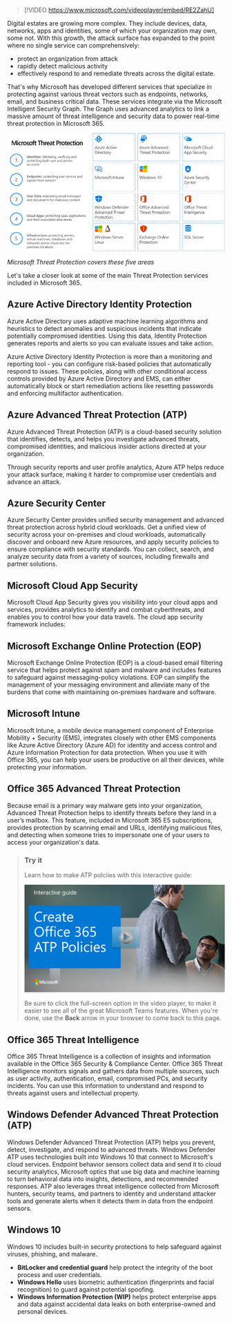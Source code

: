 
> [!VIDEO https://www.microsoft.com/videoplayer/embed/RE2ZahU]

Digital estates are growing more complex. They include devices, data, networks, apps and identities, some of which your organization may own, some not. With this growth, the attack surface has expanded to the point where no single service can comprehensively:

- protect an organization from attack
- rapidly detect malicious activity
- effectively respond to and remediate threats across the digital estate. 

That's why Microsoft has developed different services that specialize in protecting against various threat vectors such as endpoints, networks, email, and business critical data. These services integrate via the Microsoft Intelligent Security Graph. The Graph uses advanced analytics to link a massive amount of threat intelligence and security data to power real-time threat protection in Microsoft 365.



![Microsoft Threat Protection](../media/protection-services.png)

*Microsoft Threat Protection covers these five areas*

Let's take a closer look at some of the main Threat Protection services included in Microsoft 365.

## Azure Active Directory Identity Protection 
Azure Active Directory uses adaptive machine learning algorithms and heuristics to detect anomalies and suspicious incidents that indicate potentially compromised identities. Using this data, Identity Protection generates reports and alerts so you can evaluate issues and take action.

Azure Active Directory Identity Protection is more than a monitoring and reporting tool - you can configure risk-based policies that automatically respond to issues. These policies, along with other conditional access controls provided by Azure Active Directory and EMS, can either automatically block or start remediation actions like resetting passwords and enforcing multifactor authentication.

## Azure Advanced Threat Protection (ATP)
Azure Advanced Threat Protection (ATP) is a cloud-based security solution that identifies, detects, and helps you investigate advanced threats, compromised identities, and malicious insider actions directed at your organization. 

Through security reports and user profile analytics, Azure ATP helps reduce your attack surface, making it harder to compromise user credentials and advance an attack.

## Azure Security Center
Azure Security Center provides unified security management and advanced threat protection across hybrid cloud workloads. Get a unified view of security across your on-premises and cloud workloads, automatically discover and onboard new Azure resources, and apply security policies to ensure compliance with security standards. You can collect, search, and analyze security data from a variety of sources, including firewalls and partner solutions.

## Microsoft Cloud App Security
Microsoft Cloud App Security gives you visibility into your cloud apps and services, provides analytics to identify and combat cyberthreats, and enables you to control how your data travels. The cloud app security framework includes:

## Microsoft Exchange Online Protection (EOP)
Microsoft Exchange Online Protection (EOP) is a cloud-based email filtering service that helps protect against spam and malware and includes features to safeguard against messaging-policy violations. EOP can simplify the management of your messaging environment and alleviate many of the burdens that come with maintaining on-premises hardware and software.

## Microsoft Intune
Microsoft Intune, a mobile device management component of Enterprise Mobility + Security (EMS), integrates closely with other EMS components like Azure Active Directory (Azure AD) for identity and access control and Azure Information Protection for data protection. When you use it with Office 365, you can help your users be productive on all their devices, while protecting your information.

## Office 365 Advanced Threat Protection
Because email is a primary way malware gets into your organization, Advanced Threat Protection helps to identify threats before they land in a user’s mailbox. This feature, included in Microsoft 365 E5 subscriptions, provides protection by scanning email and URLs, identifying malicious files, and detecting when someone tries to impersonate one of your users to access your organization's data.

>### Try it ###
>Learn how to make ATP polciies with this interactive guide:
>
> <a href="https://mslearn.cloudguides.com/guides/Create%20Office%20365%20ATP%20policies">![Create Office 365 ATP Policies](../media/lab-atp.png)</a>  
>
>Be sure to click the full-screen option in the video player, to make it easier to see all of the great Microsoft Teams features. When you're done, use the **Back** arrow in your browser to come back to this page. 


## Office 365 Threat Intelligence
Office 365 Threat Intelligence is a collection of insights and information available in the Office 365 Security & Compliance Center. Office 365 Threat Intelligence monitors signals and gathers data from multiple sources, such as user activity, authentication, email, compromised PCs, and security incidents. You can use this information to understand and respond to threats against users and intellectual property.

## Windows Defender Advanced Threat Protection (ATP)
Windows Defender Advanced Threat Protection (ATP) helps you prevent, detect, investigate, and respond to advanced threats. Windows Defender ATP uses technologies built into Windows 10 that connect to Microsoft's cloud services. Endpoint behavior sensors collect data and send it to cloud security analytics, Microsoft optics that use big data and machine learning to turn behavioral data into insights, detections, and recommended responses. ATP also leverages threat intelligence collected from Microsoft hunters, security teams, and partners to identity and understand attacker tools and generate alerts when it detects them in data from the endpoint sensors.

## Windows 10
Windows 10 includes built-in security protections to help safeguard against viruses, phishing, and malware. 

- **BitLocker and credential guard** help protect the integrity of the boot process and user credentials.
- **Windows Hello** uses biometric authentication (fingerprints and facial recognition) to guard against potential spoofing. 
- **Windows Information Protection (WIP)** helps protect enterprise apps and data against accidental data leaks on both enterprise-owned and personal devices.
